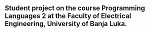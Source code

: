 ## Student project on the course Programming Languages 2 at the Faculty of Electrical Engineering, University of Banja Luka. 
